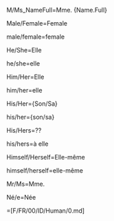 M/Ms_NameFull=Mme. {Name.Full}

Male/Female=Female

male/female=female

He/She=Elle

he/she=elle

Him/Her=Elle

him/her=elle

His/Her={Son/Sa}

his/her={son/sa}

His/Hers=??

his/hers=à elle

Himself/Herself=Elle-même

himself/herself=elle-même

Mr/Ms=Mme.

Né/e=Née

=[F/FR/00/ID/Human/0.md]
